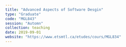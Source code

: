```yaml
---
title: "Advanced Aspects of Software Desgin"
type: "Graduate"
code: "MGL843"
session: "Automn"
collection: teaching
date: 2019-09-01
website: "https://www.etsmtl.ca/etudes/cours/MGL834"
---
```

